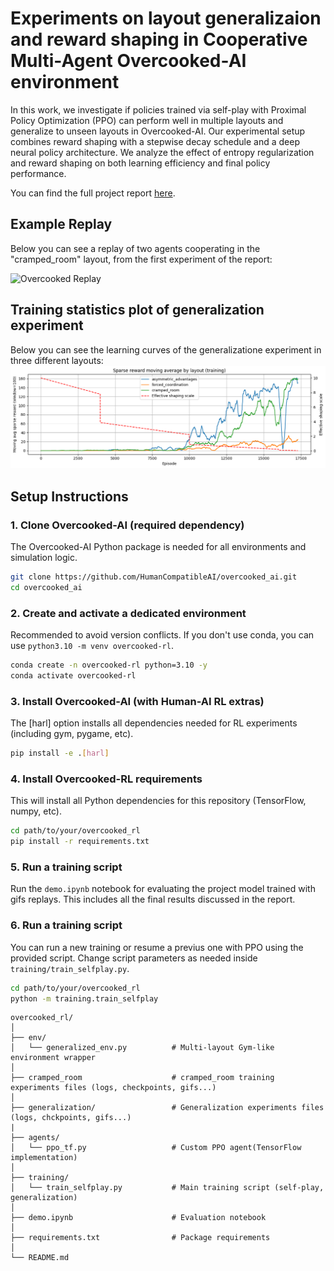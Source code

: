 # Experiments on layout generalizaion and reward shaping in Cooperative Multi-Agent Overcooked-AI environment

In this work, we investigate if policies trained via self-play with Proximal Policy
Optimization (PPO) can perform well in multiple layouts and generalize to unseen layouts in Overcooked-AI. Our experimental setup combines reward shaping
with a stepwise decay schedule and a deep neural policy architecture. We analyze
the effect of entropy regularization and reward shaping on both learning efficiency
and final policy performance.

You can find the full project report [here](report.pdf).

## Example Replay

Below you can see a replay of two agents cooperating in the "cramped_room" layout, from the first experiment of the report:

![Overcooked Replay](cramped_room/rollouts/final_rollout_PPO_deep_shaping-decay-15000new_setup_15000_full_log_2.gif)

## Training statistics plot of generalization experiment 

Below you can see the learning curves of the generalizatione experiment in three different layouts: 
![Alt text](generalization/plot.png)


## Setup Instructions

### 1. Clone Overcooked-AI (required dependency)
The Overcooked-AI Python package is needed for all environments and simulation logic.

```bash
git clone https://github.com/HumanCompatibleAI/overcooked_ai.git
cd overcooked_ai
```
### 2. Create and activate a dedicated environment
Recommended to avoid version conflicts.
If you don't use conda, you can use `python3.10 -m venv overcooked-rl`.
```bash
conda create -n overcooked-rl python=3.10 -y
conda activate overcooked-rl
```

### 3. Install Overcooked-AI (with Human-AI RL extras)
The [harl] option installs all dependencies needed for RL experiments (including gym, pygame, etc).
```bash
pip install -e .[harl]
```

### 4. Install Overcooked-RL requirements
This will install all Python dependencies for this repository (TensorFlow, numpy, etc).
```bash
cd path/to/your/overcooked_rl
pip install -r requirements.txt
```
### 5. Run a training script
Run the `demo.ipynb` notebook for evaluating the project model trained with gifs replays.
This includes all the final results discussed in the report.  

### 6. Run a training script

You can run a new training or resume a previus one with PPO using the provided script.
Change script parameters as needed inside `training/train_selfplay.py`.
```bash
cd path/to/your/overcooked_rl
python -m training.train_selfplay
```

```text
overcooked_rl/
│
├── env/
│   └── generalized_env.py          # Multi-layout Gym-like environment wrapper
│
├── cramped_room                    # cramped_room training experiments files (logs, checkpoints, gifs...)
│
├── generalization/                 # Generalization experiments files (logs, chckpoints, gifs...)
|                
├── agents/
│   └── ppo_tf.py                   # Custom PPO agent(TensorFlow implementation)
│
├── training/
│   └── train_selfplay.py           # Main training script (self-play, generalization)
│
├── demo.ipynb                      # Evaluation notebook 
│
├── requirements.txt                # Package requirements
│
└── README.md                       
